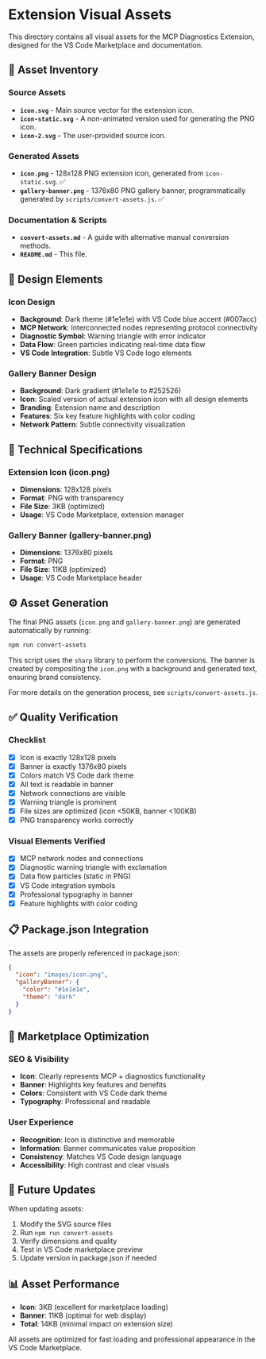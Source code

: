 # Extension Visual Assets

This directory contains all visual assets for the MCP Diagnostics Extension, designed for the VS Code Marketplace and documentation.

## 📁 Asset Inventory

### Source Assets
- **`icon.svg`** - Main source vector for the extension icon.
- **`icon-static.svg`** - A non-animated version used for generating the PNG icon.
- **`icon-2.svg`** - The user-provided source icon.

### Generated Assets
- **`icon.png`** - 128x128 PNG extension icon, generated from `icon-static.svg`. ✅
- **`gallery-banner.png`** - 1376x80 PNG gallery banner, programmatically generated by `scripts/convert-assets.js`. ✅

### Documentation & Scripts
- **`convert-assets.md`** - A guide with alternative manual conversion methods.
- **`README.md`** - This file.

## 🎨 Design Elements

### Icon Design
- **Background**: Dark theme (#1e1e1e) with VS Code blue accent (#007acc)
- **MCP Network**: Interconnected nodes representing protocol connectivity
- **Diagnostic Symbol**: Warning triangle with error indicator
- **Data Flow**: Green particles indicating real-time data flow
- **VS Code Integration**: Subtle VS Code logo elements

### Gallery Banner Design
- **Background**: Dark gradient (#1e1e1e to #252526)
- **Icon**: Scaled version of actual extension icon with all design elements
- **Branding**: Extension name and description
- **Features**: Six key feature highlights with color coding
- **Network Pattern**: Subtle connectivity visualization

## 🔧 Technical Specifications

### Extension Icon (icon.png)
- **Dimensions**: 128x128 pixels
- **Format**: PNG with transparency
- **File Size**: 3KB (optimized)
- **Usage**: VS Code Marketplace, extension manager

### Gallery Banner (gallery-banner.png)
- **Dimensions**: 1376x80 pixels
- **Format**: PNG
- **File Size**: 11KB (optimized)
- **Usage**: VS Code Marketplace header

## ⚙️ Asset Generation

The final PNG assets (`icon.png` and `gallery-banner.png`) are generated automatically by running:

```bash
npm run convert-assets
```

This script uses the `sharp` library to perform the conversions. The banner is created by compositing the `icon.png` with a background and generated text, ensuring brand consistency.

For more details on the generation process, see `scripts/convert-assets.js`.

## ✅ Quality Verification

### Checklist
- [x] Icon is exactly 128x128 pixels
- [x] Banner is exactly 1376x80 pixels
- [x] Colors match VS Code dark theme
- [x] All text is readable in banner
- [x] Network connections are visible
- [x] Warning triangle is prominent
- [x] File sizes are optimized (icon <50KB, banner <100KB)
- [x] PNG transparency works correctly

### Visual Elements Verified
- [x] MCP network nodes and connections
- [x] Diagnostic warning triangle with exclamation
- [x] Data flow particles (static in PNG)
- [x] VS Code integration symbols
- [x] Professional typography in banner
- [x] Feature highlights with color coding

## 📋 Package.json Integration

The assets are properly referenced in package.json:

```json
{
  "icon": "images/icon.png",
  "galleryBanner": {
    "color": "#1e1e1e",
    "theme": "dark"
  }
}
```

## 🎯 Marketplace Optimization

### SEO & Visibility
- **Icon**: Clearly represents MCP + diagnostics functionality
- **Banner**: Highlights key features and benefits
- **Colors**: Consistent with VS Code dark theme
- **Typography**: Professional and readable

### User Experience
- **Recognition**: Icon is distinctive and memorable
- **Information**: Banner communicates value proposition
- **Consistency**: Matches VS Code design language
- **Accessibility**: High contrast and clear visuals

## 🔄 Future Updates

When updating assets:
1. Modify the SVG source files
2. Run `npm run convert-assets`
3. Verify dimensions and quality
4. Test in VS Code marketplace preview
5. Update version in package.json if needed

## 📊 Asset Performance

- **Icon**: 3KB (excellent for marketplace loading)
- **Banner**: 11KB (optimal for web display)
- **Total**: 14KB (minimal impact on extension size)

All assets are optimized for fast loading and professional appearance in the VS Code Marketplace.
